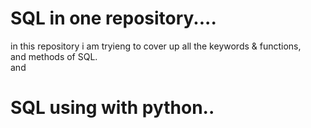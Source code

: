 # SQL in one repository....
 in this repository i am tryieng to cover up all the keywords & functions,<br>
and methods of SQL.<br>
and 
# SQL using with python..


